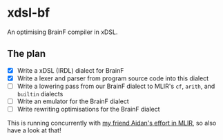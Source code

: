 # xdsl-bf

An optimising BrainF compiler in xDSL.

## The plan

- [x] Write a xDSL (IRDL) dialect for BrainF
- [x] Write a lexer and parser from program source code into this dialect
- [ ] Write a lowering pass from our BrainF dialect to MLIR's `cf`, `arith`, and `builtin` dialects
- [ ] Write an emulator for the BrainF dialect
- [ ] Write rewriting optimisations for the BrainF dialect

This is running concurrently with [my friend Aidan's effort in MLIR](https://gitlab.com/aidanhall/optimising-bf-compiler), so also have a look at that!

